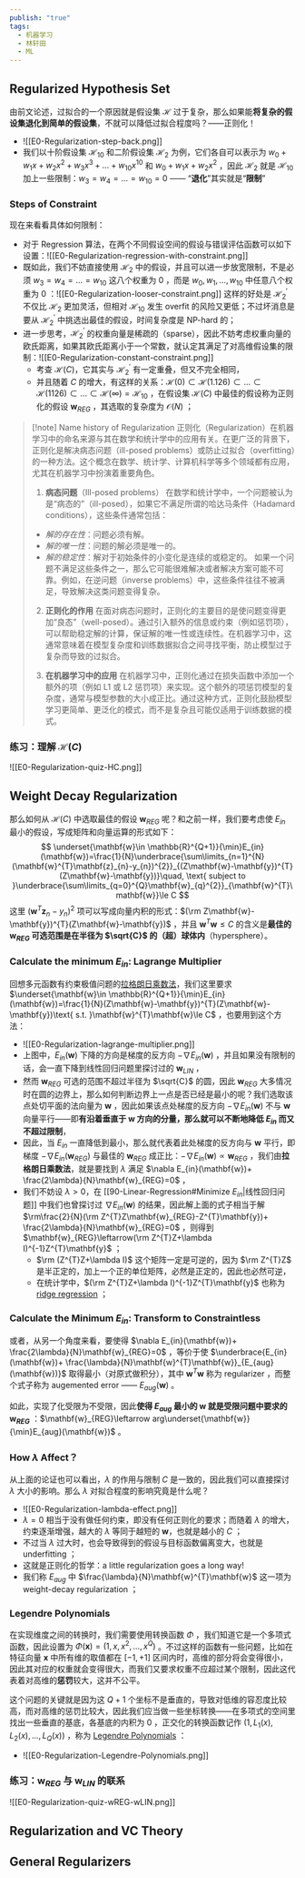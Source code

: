 ```yaml
---
publish: "true"
tags:
  - 机器学习
  - 林轩田
  - ML
---
```

## Regularized Hypothesis Set

由前文论述，过拟合的一个原因就是假设集 $\mathcal{H}$ 过于复杂，那么如果能**将复杂的假设集退化到简单的假设集**，不就可以降低过拟合程度吗？——正则化！
- ![[E0-Regularization-step-back.png]]
- 我们以十阶假设集 $\mathcal{H}_{10}$ 和二阶假设集 $\mathcal{H}_{2}$ 为例，它们各自可以表示为 $w_{0}+w_{1}x+w_{2}x^{2}+w_{3}x^{3}+...+w_{10}x^{10}$ 和 $w_{0}+w_{1}x+w_{2}x^{2}$ ，因此 $\mathcal{H}_{2}$ 就是 $\mathcal{H}_{10}$ 加上一些限制：$w_{3}=w_{4}=...=w_{10}=0$ —— “**退化**”其实就是“**限制**”

### Steps of Constraint

现在来看看具体如何限制：
- 对于 Regression 算法，在两个不同假设空间的假设与错误评估函数可以如下设置：![[E0-Regularization-regression-with-constraint.png]]
- 既如此，我们不妨直接使用 $\mathcal{H}_{2}$ 中的假设，并且可以进一步放宽限制，不是必须 $w_{3}=w_{4}=...=w_{10}$ 这八个权重为 0 ，而是 $w_0,w_1,...,w_{10}$ 中任意八个权重为 0 ：![[E0-Regularization-looser-constraint.png]] 这样的好处是 $\mathcal{H}_{2}^{\prime}$ 不仅比 $\mathcal{H}_{2}$ 更加灵活，但相对 $\mathcal{H}_{10}$ 发生 overfit 的风险又更低；不过坏消息是要从 $\mathcal{H}_{2}^{\prime}$ 中挑选出最佳的假设，时间复杂度是 NP-hard 的；
- 进一步思考，$\mathcal{H}_{2}^{\prime}$ 的权重向量是稀疏的（sparse），因此不妨考虑权重向量的欧氏距离，如果其欧氏距离小于一个常数，就认定其满足了对高维假设集的限制：![[E0-Regularization-constant-constraint.png]] 
	- 考查 $\mathcal{H}(C)$，它其实与 $\mathcal{H}_{2}^{\prime}$ 有一定重叠，但又不完全相同，
	- 并且随着 *C* 的增大，有这样的关系：$\mathcal{H}(0)\subset\mathcal{H}(1.126)\subset...\subset\mathcal{H}(1126)\subset...\subset\mathcal{H}(\infty)=\mathcal{H}_{10}$ ，在假设集 $\mathcal{H}(C)$ 中最佳的假设称为正则化的假设 $\mathbf{w}_{REG}$ ，其选取的复杂度为 $\mathcal{O}(N)$ ；

>[!note] Name history of Regularization
>正则化（Regularization）在机器学习中的命名来源与其在数学和统计学中的应用有关。在更广泛的背景下，正则化是解决病态问题（ill-posed problems）或防止过拟合（overfitting）的一种方法。这个概念在数学、统计学、计算机科学等多个领域都有应用，尤其在机器学习中扮演着重要角色。
>
>1. **病态问题**（Ill-posed problems）
>在数学和统计学中，一个问题被认为是“病态的”（ill-posed），如果它不满足所谓的哈达马条件（Hadamard conditions），这些条件通常包括：
>- *解的存在性*：问题必须有解。
>- *解的唯一性*：问题的解必须是唯一的。
>- *解的稳定性*：解对于初始条件的小变化是连续的或稳定的。
>如果一个问题不满足这些条件之一，那么它可能很难解决或者解决方案可能不可靠。例如，在逆问题（inverse problems）中，这些条件往往不被满足，导致解决这类问题变得复杂。
>
>2. **正则化的作用**
>在面对病态问题时，正则化的主要目的是使问题变得更加“良态”（well-posed）。通过引入额外的信息或约束（例如惩罚项），可以帮助稳定解的计算，保证解的唯一性或连续性。在机器学习中，这通常意味着在模型复杂度和训练数据拟合之间寻找平衡，防止模型过于复杂而导致的过拟合。
>
>3. **在机器学习中的应用**
>在机器学习中，正则化通过在损失函数中添加一个额外的项（例如 L1 或 L2 惩罚项）来实现。这个额外的项惩罚模型的复杂度，通常与模型参数的大小成正比。通过这种方式，正则化鼓励模型学习更简单、更泛化的模式，而不是复杂且可能仅适用于训练数据的模式。

### 练习：理解 $\mathcal{H}(C)$

![[E0-Regularization-quiz-HC.png]]

## Weight Decay Regularization

那么如何从 $\mathcal{H}(C)$ 中选取最佳的假设 $\mathbf{w}_{REG}$ 呢？和之前一样，我们要考虑使 $E_{in}$ 最小的假设，写成矩阵和向量运算的形式如下：
$$
\underset{\mathbf{w}\in \mathbb{R}^{Q+1}}{\min}E_{in}(\mathbf{w})=\frac{1}{N}\underbrace{\sum\limits_{n=1}^{N}(\mathbf{w}^{T}\mathbf{z}_{n}-y_{n})^{2}}_{(Z\mathbf{w}-\mathbf{y})^{T}(Z\mathbf{w}-\mathbf{y})}\quad, \text{ subject to }\underbrace{\sum\limits_{q=0}^{Q}\mathbf{w}_{q}^{2}}_{\mathbf{w}^{T}\mathbf{w}}\le C
$$
这里 $(\mathbf{w}^{T}\mathbf{z}_{n}-y_{n})^{2}$ 项可以写成向量内积的形式：$(\rm Z\mathbf{w}-\mathbf{y})^{T}(Z\mathbf{w}-\mathbf{y})$ ，并且 $\mathbf{w}^{T}\mathbf{w}\le C$ 的含义是**最佳的 $\mathbf{w}_{REG}$ 可选范围是在半径为 $\sqrt{C}$ 的（超）球体内**（hypersphere）。

### Calculate the minimum $E_{in}$: Lagrange Multiplier

回想多元函数有约束极值问题的[拉格朗日乘数法](https://en.wikipedia.org/wiki/Lagrange_multiplier)，我们这里要求 $\underset{\mathbf{w}\in \mathbb{R}^{Q+1}}{\min}E_{in}(\mathbf{w})=\frac{1}{N}(Z\mathbf{w}-\mathbf{y})^{T}(Z\mathbf{w}-\mathbf{y})\text{ s.t. }\mathbf{w}^{T}\mathbf{w}\le C$ ，也要用到这个方法：
- ![[E0-Regularization-lagrange-multiplier.png]]
- 上图中，$E_{in}(\mathbf{w})$ 下降的方向是梯度的反方向 $-\nabla E_{in}(\mathbf{w})$ ，并且如果没有限制的话，会一直下降到线性回归问题里探讨过的 $\mathbf{w}_{LIN}$ ，
- 然而 $\mathbf{w}_{REG}$ 可选的范围不超过半径为 $\sqrt{C}$ 的圆，因此 $\mathbf{w}_{REG}$ 大多情况时在圆的边界上，那么如何判断边界上一点是否已经是最小的呢？我们选取该点处切平面的法向量为 $\mathbf{w}$ ，因此如果该点处梯度的反方向 $-\nabla E_{in}(\mathbf{w})$ 不与 $\mathbf{w}$ 向量平行——即**有沿着垂直于 $\mathbf{w}$ 方向的分量，那么就可以不断地降低 $E_{in}$ 而又不超过限制**，
- 因此，当 $E_{in}$ 一直降低到最小，那么就代表着此处梯度的反方向与 $\mathbf{w}$ 平行，即梯度 $-\nabla E_{in}(\mathbf{w}_{REG})$ 与最佳的 $\mathbf{w}_{REG}$ 成正比：$-\nabla E_{in}(\mathbf{w})\propto\mathbf{w}_{REG}$ ，我们由**拉格朗日乘数法**，就是要找到 $\lambda$ 满足 $\nabla E_{in}(\mathbf{w})+ \frac{2\lambda}{N}\mathbf{w}_{REG}=0$ ，
- 我们不妨设 $\lambda>0$，在 [[90-Linear-Regression#Minimize $E_{in}$|线性回归问题]] 中我们也曾探讨过 $\nabla E_{in}(\mathbf{w})$ 的结果，因此解上面的式子相当于解 $\rm\frac{2}{N}(\rm Z^{T}Z\mathbf{w}_{REG}-Z^{T}\mathbf{y})+ \frac{2\lambda}{N}\mathbf{w}_{REG}=0$ ，则得到 $\mathbf{w}_{REG}\leftarrow(\rm Z^{T}Z+\lambda I)^{-1}Z^{T}\mathbf{y}$ ；
	- $\rm (Z^{T}Z+\lambda I)$ 这个矩阵一定是可逆的，因为 $\rm Z^{T}Z$ 是半正定的，加上一个正的单位矩阵，必然是正定的，因此也必然可逆，
	- 在统计学中，$(\rm Z^{T}Z+\lambda I)^{-1}Z^{T}\mathbf{y}$ 也称为 [ridge regression](https://en.wikipedia.org/wiki/Ridge_regression?useskin=vector) ；

### Calculate the Minimum $E_{in}$: Transform to Constraintless

或者，从另一个角度来看，要使得 $\nabla E_{in}(\mathbf{w})+ \frac{2\lambda}{N}\mathbf{w}_{REG}=0$ ，等价于使 $\underbrace{E_{in}(\mathbf{w})+ \frac{\lambda}{N}\mathbf{w}^{T}\mathbf{w}}_{E_{aug}(\mathbf{w})}$ 取得最小（对原式做积分），其中 $\mathbf{w}^{T}\mathbf{w}$ 称为 regularizer ，而整个式子称为 augemented error —— $E_{aug}(\mathbf{w})$ 。

如此，实现了化受限为不受限，因此**使得 $E_{aug}$ 最小的 $\mathbf{w}$ 就是受限问题中要求的 $\mathbf{w}_{REG}$** ：$\mathbf{w}_{REG}\leftarrow arg\underset{\mathbf{w}}{\min}E_{aug}(\mathbf{w})$ 。

### How $\lambda$ Affect？

从上面的论证也可以看出，$\lambda$ 的作用与限制 $C$ 是一致的，因此我们可以直接探讨 $\lambda$ 大小的影响。那么 $\lambda$ 对拟合程度的影响究竟是什么呢？
- ![[E0-Regularization-lambda-effect.png]]
- $λ=0$ 相当于没有做任何约束，即没有任何正则化的要求；而随着 $\lambda$ 的增大，约束逐渐增强，越大的 $\lambda$ 等同于越短的 $\mathbf{w}$，也就是越小的 $C$ ；
- 不过当 $\lambda$ 过大时，也会导致得到的假设与目标函数偏离变大，也就是 underfitting ；
- 这就是正则化的哲学：a little regularization goes a long way!
- 我们称 $E_{aug}$ 中 $\frac{\lambda}{N}\mathbf{w}^{T}\mathbf{w}$ 这一项为 weight-decay regularization ；

### Legendre Polynomials

在实现维度之间的转换时，我们需要使用转换函数 $\Phi$ ，我们知道它是一个多项式函数，因此设置为 $\Phi(\mathbf{x})=(1,x,x^{2},...,x^{Q})$ 。不过这样的函数有一些问题，比如在特征向量 $\mathbf{x}$ 中所有维的取值都在 $[-1,+1]$ 区间内时，高维的部分将会变得很小，因此其对应的权重就会变得很大，而我们又要求权重不应超过某个限制，因此这代表着对高维的**惩罚**较大，这并不公平。

这个问题的关键就是因为这 $Q+1$ 个坐标不是垂直的，导致对低维的容忍度比较高，而对高维的惩罚比较大，因此我们应当做一些坐标转换——在多项式的空间里找出一些垂直的基底，各基底的内积为 0 ，正交化的转换函数记作 $(1,L_{1}(x),L_{2}(x),...,L_{Q}(x))$ ，称为 [Legendre Polynomials](https://en.wikipedia.org/wiki/Legendre_polynomials?useskin=vector) ：
- ![[E0-Regularization-Legendre-Polynomials.png]]

### 练习：$\mathbf{w}_{REG}$ 与 $\mathbf{w}_{LIN}$ 的联系

![[E0-Regularization-quiz-wREG-wLIN.png]]

## Regularization and VC Theory



## General Regularizers